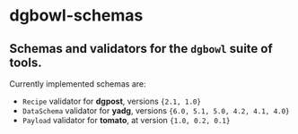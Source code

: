 # dgbowl-schemas
## Schemas and validators for the `dgbowl` suite of tools.

Currently implemented schemas are:
- `Recipe` validator for **dgpost**, versions `{2.1, 1.0}`
- `DataSchema` validator for **yadg**, versions `{6.0, 5.1, 5.0, 4.2, 4.1, 4.0}`
- `Payload` validator for **tomato**,  at version `{1.0, 0.2, 0.1}`

